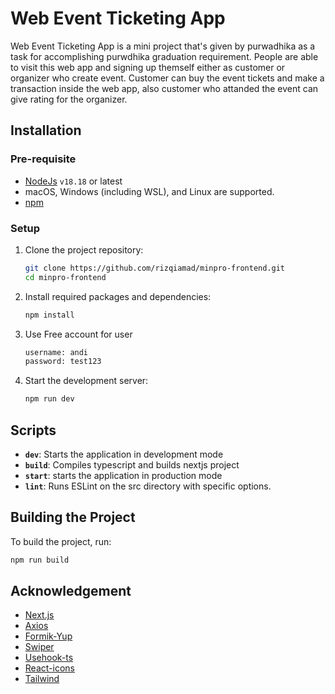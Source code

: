 # Web Event Ticketing App

Web Event Ticketing App is a mini project that's given by purwadhika as a task for accomplishing purwdhika graduation requirement. People are able to visit this web app and signing up themself either as customer or organizer who create event. Customer can buy the event tickets and make a transaction inside the web app, also customer who attanded the event can give rating for the organizer.

## Installation

### Pre-requisite

- [NodeJs](https://nodejs.org/en/download/package-manager) `v18.18` or latest
- macOS, Windows (including WSL), and Linux are supported.
- [npm](https://www.npmjs.com/get-npm)

### Setup

1. Clone the project repository:

   ```bash
   git clone https://github.com/rizqiamad/minpro-frontend.git
   cd minpro-frontend
   ```

2. Install required packages and dependencies:

   ```bash
   npm install
   ```

3. Use Free account for user

   ```bash
   username: andi
   password: test123
   ```

3. Start the development server:

   ```bash
   npm run dev
   ```

## Scripts

+ **`dev`**: Starts the application in development mode
+ **`build`**: Compiles typescript and builds nextjs project
+ **`start`**: starts the application in production mode
+ **`lint`**: Runs ESLint on the src directory with specific options.

## Building the Project

To build the project, run:
```bash
npm run build
```

## Acknowledgement
- [Next.js](https://nextjs.org)
- [Axios](https://axios-http.com/)
- [Formik-Yup](https://formik.org/)
- [Swiper](https://swiperjs.com/)
- [Usehook-ts](https://usehooks-ts.com/)
- [React-icons](https://react-icons.github.io/react-icons/)
- [Tailwind](https://tailwindcss.com/)
